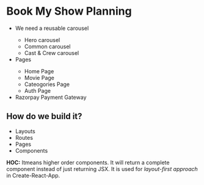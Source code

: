 # Book My Show Planning

<ul>
<li>We need a reusable carousel</li>
<ul>
<li>Hero carousel</li>
<li>Common carousel</li>
<li>Cast & Crew carousel</li>
</ul>
<li>Pages</li>
<ul>
<li>Home Page</li>
<li>Movie Page</li>
<li>Cateogories Page</li>
<li>Auth Page</li>
</ul>
<li>Razorpay Payment Gateway</li>
</ul>

## How do we build it?

<ul>
<li>Layouts</li>
<li>Routes</li>
<li>Pages</li>
<li>Components</li>
</ul>

<b>HOC:</b> Itmeans higher order components. It will return a complete component instead of just returning JSX. It is used for <i>layout-first approach</i> in Create-React-App.

<b>
